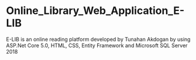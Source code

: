 # Online_Library_Web_Application_E-LIB
 E-LIB is an online reading platform developed by Tunahan Akdogan by using ASP.Net Core 5.0, HTML, CSS, Entity Framework and Microsoft SQL Server 2018
